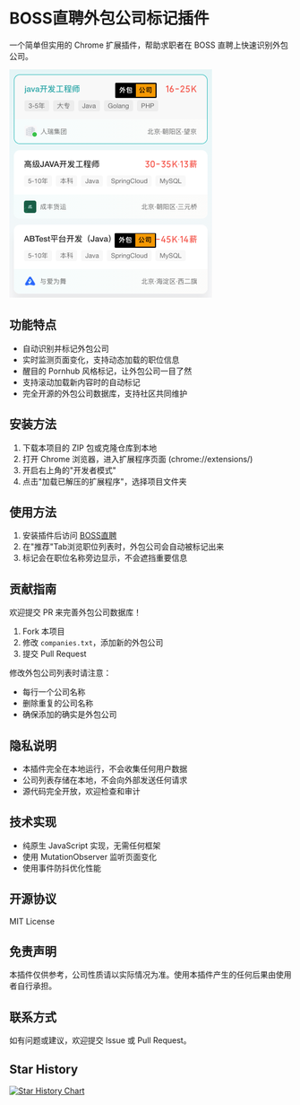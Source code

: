 # BOSS直聘外包公司标记插件

一个简单但实用的 Chrome 扩展插件，帮助求职者在 BOSS 直聘上快速识别外包公司。

![外包公司标记示例1](./screenshots/demo1.png)

## 功能特点

- 自动识别并标记外包公司
- 实时监测页面变化，支持动态加载的职位信息
- 醒目的 Pornhub 风格标记，让外包公司一目了然
- 支持滚动加载新内容时的自动标记
- 完全开源的外包公司数据库，支持社区共同维护

## 安装方法

1. 下载本项目的 ZIP 包或克隆仓库到本地
2. 打开 Chrome 浏览器，进入扩展程序页面 (chrome://extensions/)
3. 开启右上角的"开发者模式"
4. 点击"加载已解压的扩展程序"，选择项目文件夹

## 使用方法

1. 安装插件后访问 [BOSS直聘](https://www.zhipin.com/)
2. 在"推荐"Tab浏览职位列表时，外包公司会自动被标记出来
3. 标记会在职位名称旁边显示，不会遮挡重要信息

## 贡献指南

欢迎提交 PR 来完善外包公司数据库！

1. Fork 本项目
2. 修改 `companies.txt`，添加新的外包公司
3. 提交 Pull Request

修改外包公司列表时请注意：
- 每行一个公司名称
- 删除重复的公司名称
- 确保添加的确实是外包公司

## 隐私说明

- 本插件完全在本地运行，不会收集任何用户数据
- 公司列表存储在本地，不会向外部发送任何请求
- 源代码完全开放，欢迎检查和审计

## 技术实现

- 纯原生 JavaScript 实现，无需任何框架
- 使用 MutationObserver 监听页面变化
- 使用事件防抖优化性能

## 开源协议

MIT License

## 免责声明

本插件仅供参考，公司性质请以实际情况为准。使用本插件产生的任何后果由使用者自行承担。

## 联系方式

如有问题或建议，欢迎提交 Issue 或 Pull Request。

## Star History

[![Star History Chart](https://api.star-history.com/svg?repos=yaoper/boss-outsourcing-mark&type=Date)](https://star-history.com/#yaoper/boss-outsourcing-mark&Date)

